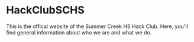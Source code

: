 # HackClubSCHS

This is the offical website of the Summer Creek HS Hack Club. Here, you'll find general information about who we are and what we do.
